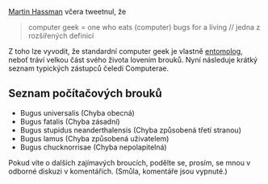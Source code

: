 [Martin Hassman](http://twitter.com/hassmanm/status/2298927596445698) včera tweetnul, že

> computer geek = one who eats (computer) bugs for a living // jedna z rozšířených definicí

Z toho lze vyvodit, že standardní computer geek je vlastně <a href="http://cs.wikipedia.org/wiki/Entomologie" rel="nofollow" title="Wiki to jistí">entomolog</a>, neboť tráví velkou část svého života lovením brouků. Nyní následuje krátký seznam typických zástupců čeledi Computerae.

## Seznam počítačových brouků

* Bugus universalis (Chyba obecná)
* Bugus fatalis (Chyba zásadní)
* Bugus stupidus neanderthalensis (Chyba způsobená třetí stranou)
* Bugus lamus (Chyba způsobená uživatelem)
* Bugus chucknorrisae (Chyba nepolapitelná)

Pokud víte o dalších zajímavých broucích, podělte se, prosím, se mnou v odborné diskuzi v komentářích. (Smůla, komentáře jsou vypnuté.)
